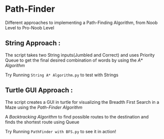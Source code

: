 # Path-Finder
Different approaches to implementing a Path-Finding Algorithm, from Noob Level to Pro-Noob Level

## String Approach :
The script takes two String inputs(Jumbled and Correct) and uses Priority Queue to get the final desired combination of words by using the *A** *Algorithm*

Try Running `String A* Algorithm.py` to test with Strings

## Turtle GUI Approach :
 The script creates a GUI in turtle for visualizing the Breadth First Search in a Maze using the *Path-Finder Algorithm*
 
 A *Backtracking Algorithm* to find possible routes to the destination and finds the shortest route using Queue
 
 Try Running `PathFinder with BFS.py` to see it in action!
